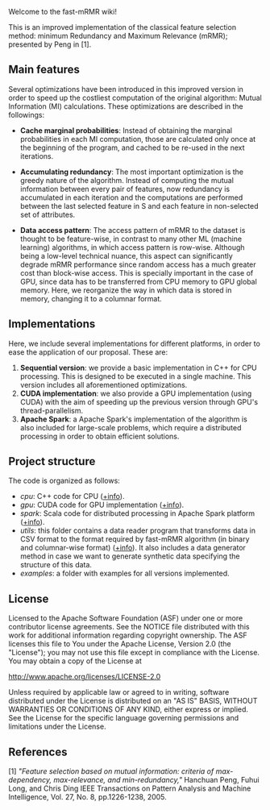 Welcome to the fast-mRMR wiki!

This is an improved implementation of the classical feature selection method: minimum Redundancy and Maximum Relevance (mRMR); presented by Peng in [1]. 

## Main features

Several optimizations have been introduced in this improved version in order to speed up the costliest computation of the original algorithm: Mutual Information (MI) calculations. These optimizations are described in the followings: 

- **Cache marginal probabilities**: Instead of obtaining the marginal probabilities in each MI computation, those are calculated only once at the beginning of the program, and cached to be re-used in the next iterations.

- **Accumulating redundancy**: The most important optimization is the greedy nature of the algorithm. Instead of computing the mutual information between every pair of features, now redundancy is accumulated in each iteration and the computations are performed between the last selected feature in S and each feature in non-selected set of attributes. 

- **Data access pattern**: The access pattern of mRMR to the dataset is thought to be feature-wise, in contrast to many other ML (machine learning) algorithms, in which access pattern is row-wise. Although being a low-level technical nuance, this aspect can significantly degrade mRMR performance since random access has a much greater cost than block-wise access. This is specially important in the case of GPU, since data has to be transferred from CPU memory to GPU global memory. Here, we reorganize the way in which data is stored in memory, changing it to a columnar format.

## Implementations

Here, we include several implementations for different platforms, in order to ease the application of our proposal. These are: 

1. **Sequential version**: we provide a basic implementation in C++ for CPU processing. This is designed to be executed in a single machine. This version includes all aforementioned optimizations.
2. **CUDA implementation**: we also provide a GPU implementation (using CUDA) with the aim of speeding up the previous version through GPU's thread-parallelism. 
3. **Apache Spark**: a Apache Spark's implementation of the algorithm is also included for large-scale problems, which require a distributed processing in order to obtain efficient solutions.

## Project structure

The code is organized as follows:

* _cpu_: C++ code for CPU ([+info](https://github.com/sramirez/fast-mRMR/wiki/CPU-version)).
* _gpu_: CUDA code for GPU implementation ([+info](https://github.com/sramirez/fast-mRMR/wiki/GPU-version)).
* _spark_: Scala code for distributed processing in Apache Spark platform ([+info](https://github.com/sramirez/fast-mRMR/wiki/Spark-version)).
* _utils_: this folder contains a data reader program that transforms data in CSV format to the format required by fast-mRMR algorithm (in binary and columnar-wise format) ([+info](https://github.com/sramirez/fast-mRMR/wiki/Data-Reader)). It also includes a data generator method in case we want to generate synthetic data specifying the structure of this data.
* _examples_: a folder with examples for all versions implemented.   

## License

Licensed to the Apache Software Foundation (ASF) under one or more contributor license agreements. See the NOTICE file distributed with this work for additional information regarding copyright ownership. The ASF licenses this file to You under the Apache License, Version 2.0 (the "License"); you may not use this file except in compliance with the License.  You may obtain a copy of the License at

http://www.apache.org/licenses/LICENSE-2.0

Unless required by applicable law or agreed to in writing, software distributed under the License is distributed on an "AS IS" BASIS, WITHOUT WARRANTIES OR CONDITIONS OF ANY KIND, either express or implied. See the License for the specific language governing permissions and limitations under the License.


## References

[1] _"Feature selection based on mutual information: criteria of max-dependency, max-relevance, and min-redundancy,"_ Hanchuan Peng, Fuhui Long, and Chris Ding IEEE Transactions on Pattern Analysis and Machine Intelligence, Vol. 27, No. 8, pp.1226-1238, 2005.

